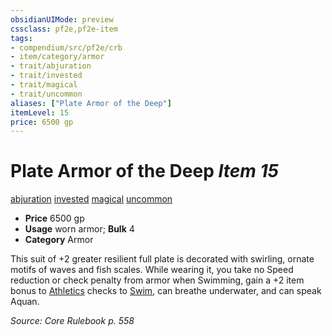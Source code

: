 ```yaml
---
obsidianUIMode: preview
cssclass: pf2e,pf2e-item
tags:
- compendium/src/pf2e/crb
- item/category/armor
- trait/abjuration
- trait/invested
- trait/magical
- trait/uncommon
aliases: ["Plate Armor of the Deep"]
itemLevel: 15
price: 6500 gp
---
```

# Plate Armor of the Deep *Item 15*  
[abjuration](../../../rules/traits/abjuration.md)  [invested](../../../rules/traits/invested.md)  [magical](../../../rules/traits/magical.md)  [uncommon](../../../rules/traits/uncommon.md)  

- **Price** 6500 gp
- **Usage** worn armor; **Bulk** 4
- **Category** Armor

This suit of +2 greater resilient full plate is decorated with swirling, ornate motifs of waves and fish scales. While wearing it, you take no Speed reduction or check penalty from armor when Swimming, gain a +2 item bonus to [Athletics](../../skills.md#Athletics) checks to [Swim](../../../rules/actions/swim.md), can breathe underwater, and can speak Aquan.

*Source: Core Rulebook p. 558*